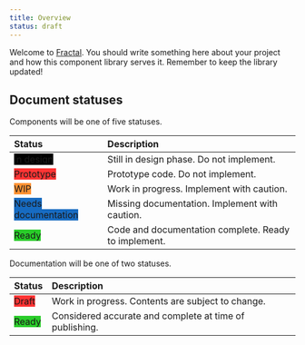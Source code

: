 ```yaml
---
title: Overview
status: draft
---
```


Welcome to [Fractal](http://fractal.build). You should write something here about your project and how this component library serves it. Remember to keep the library updated! 

## Document statuses

Components will be one of five statuses. 

|Status|Description|
|:-|:-|
|<span class="Status-label" style="background-color: #000; border-color: #000;">In design</span>|Still in design phase. Do not implement.|
|<span class="Status-label" style="background-color: #f33; border-color: #f33;">Prototype</span>|Prototype code. Do not implement.|
|<span class="Status-label" style="background-color: #ff9233; border-color: #ff9233;">WIP</span>|Work in progress. Implement with caution.|
|<span class="Status-label" style="background-color: #176BC1; border-color: #176BC1;">Needs documentation</span>|Missing documentation. Implement with caution.|
|<span class="Status-label" style="background-color: #29cc29; border-color: #29cc29;">Ready</span>|Code and documentation complete. Ready to implement.|

Documentation will be one of two statuses.

|Status|Description|
|:-|:-|
|<span class="Status-label" style="background-color: #FF3333; border-color: #FF3333;">Draft</span>|Work in progress. Contents are subject to change.|
|<span class="Status-label" style="background-color: #29CC29; border-color: #29CC29;">Ready</span>|Considered accurate and complete at time of publishing.|